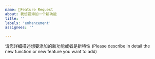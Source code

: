 ```yaml
---
name: 🙌Feature Request
about: 我想要添加一个新功能
title: ''
labels: 'enhancement'
assignees: ''

---
```


请您详细描述想要添加的新功能或者是新特性
(Please describe in detail the new function or new feature you want to add)
